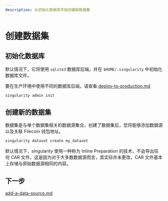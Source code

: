 ```yaml
---
description: 从初始化数据库开始创建新数据集
---
```


# 创建数据集

## 初始化数据库

默认情况下，它将使用 `sqlite3` 数据库后端，并在 `$HOME/.singularity` 中初始化数据库文件。

要在生产环境中使用不同的数据库后端，请查看 [deploy-to-production.md](../installation/deploy-to-production.md "mention")

```sh
singularity admin init
```

## 创建新的数据集

数据集是与单个数据集相关的数据源集合。创建了数据集后，您将能够添加数据源以及关联 Filecoin 钱包地址。

```sh
singularity dataset create my_dataset
```

默认情况下，singularity 使用一种称为 Inline Preparation 的技术，不会导出任何 CAR 文件。这是因为对于大多数数据源而言，其实际并未更改，CAR 文件基本上存储与原始数据源相同的内容。

## 下一步

[add-a-data-source.md](add-a-data-source.md "mention")